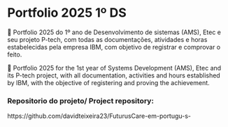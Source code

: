 # Portfolio 2025 1º DS
💼 Portfolio 2025 do 1º ano de Desenvolvimento de sistemas (AMS), Etec e seu projeto P-tech, com todas as documentações, atividades e horas estabelecidas pela empresa IBM, com objetivo de registrar e comprovar o feito. 

💼 Portfolio 2025 for the 1st year of Systems Development (AMS), Etec and its P-tech project, with all documentation, activities and hours established by IBM, with the objective of registering and proving the achievement.

<h3>Repositorio do projeto/ Project repository:</h3> https://github.com/davidteixeira23/FuturusCare-em-portugu-s-

